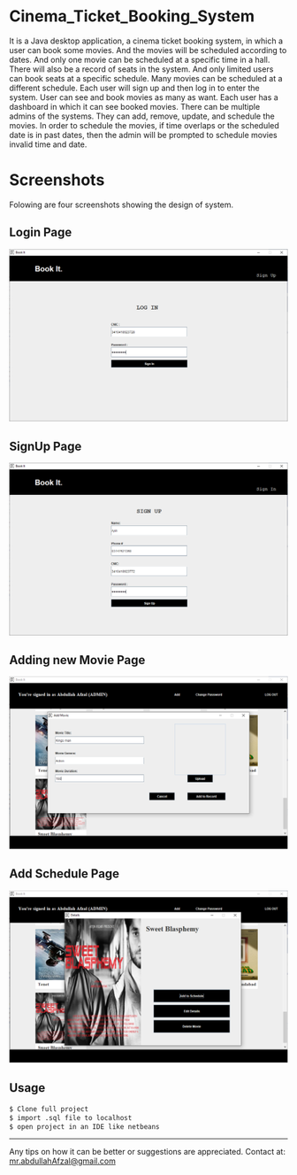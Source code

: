 # Cinema_Ticket_Booking_System

It is a Java desktop application, a cinema ticket booking system, in which a user can book some movies. And the movies will be scheduled according to dates. And only one movie can be scheduled at a specific time in a hall. There will also be a record of seats in the system. And only limited users can book seats at a specific schedule. Many movies can be scheduled at a different schedule. Each user will sign up and then log in to enter the system. User can see and book movies as many as want. Each user has a dashboard in which it can see booked movies. There can be multiple admins of the systems. They can add, remove, update, and schedule the movies. In order to schedule the movies, if time overlaps or the scheduled date is in past dates, then the admin will be prompted to schedule movies invalid time and date.

# Screenshots
Folowing are four screenshots showing the design of system.

Login Page
--
<img src="./screenshot/Screenshot1.png"></img>

SignUp Page
--
<img src="./screenshot/Screenshot2.png"></img>

Adding new Movie Page
--
<img src="./screenshot/Screenshot4.png"></img>

Add Schedule Page
--
<img src="./screenshot/Screenshot3.png"></img>

## Usage

```
$ Clone full project
$ import .sql file to localhost
$ open project in an IDE like netbeans

```
---

Any tips on how it can be better or suggestions are appreciated.
Contact at: mr.abdullahAfzal@gmail.com
